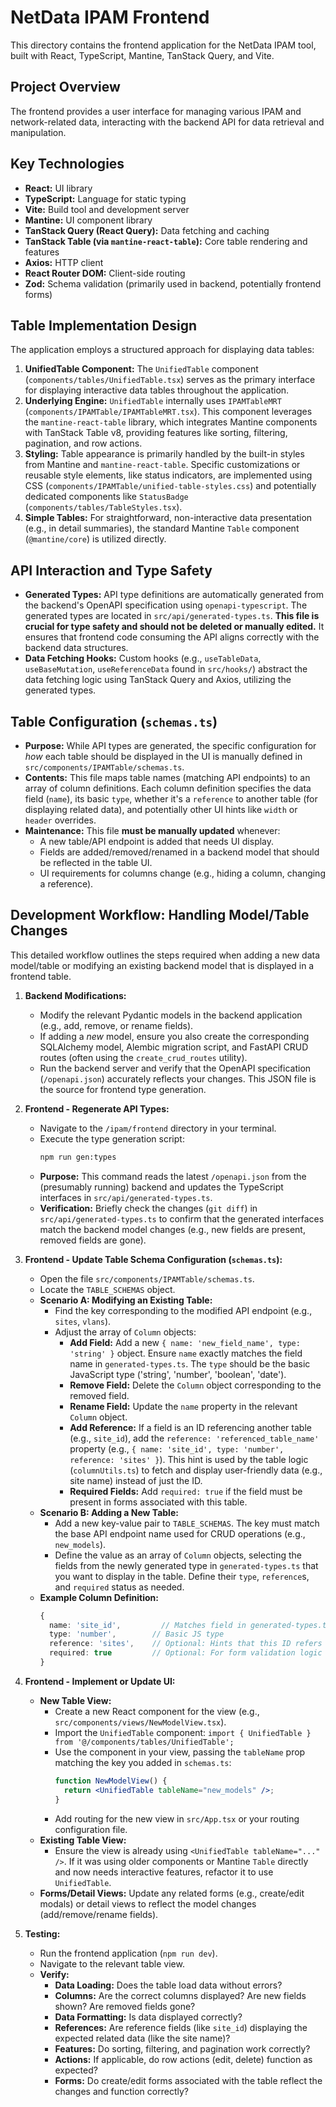 # NetData IPAM Frontend

This directory contains the frontend application for the NetData IPAM tool, built with React, TypeScript, Mantine, TanStack Query, and Vite.

## Project Overview

The frontend provides a user interface for managing various IPAM and network-related data, interacting with the backend API for data retrieval and manipulation.

## Key Technologies

-   **React:** UI library
-   **TypeScript:** Language for static typing
-   **Vite:** Build tool and development server
-   **Mantine:** UI component library
-   **TanStack Query (React Query):** Data fetching and caching
-   **TanStack Table (via `mantine-react-table`):** Core table rendering and features
-   **Axios:** HTTP client
-   **React Router DOM:** Client-side routing
-   **Zod:** Schema validation (primarily used in backend, potentially frontend forms)

## Table Implementation Design

The application employs a structured approach for displaying data tables:

1.  **UnifiedTable Component:** The `UnifiedTable` component (`components/tables/UnifiedTable.tsx`) serves as the primary interface for displaying interactive data tables throughout the application.
2.  **Underlying Engine:** `UnifiedTable` internally uses `IPAMTableMRT` (`components/IPAMTable/IPAMTableMRT.tsx`). This component leverages the `mantine-react-table` library, which integrates Mantine components with TanStack Table v8, providing features like sorting, filtering, pagination, and row actions.
3.  **Styling:** Table appearance is primarily handled by the built-in styles from Mantine and `mantine-react-table`. Specific customizations or reusable style elements, like status indicators, are implemented using CSS (`components/IPAMTable/unified-table-styles.css`) and potentially dedicated components like `StatusBadge` (`components/tables/TableStyles.tsx`).
4.  **Simple Tables:** For straightforward, non-interactive data presentation (e.g., in detail summaries), the standard Mantine `Table` component (`@mantine/core`) is utilized directly.

## API Interaction and Type Safety

-   **Generated Types:** API type definitions are automatically generated from the backend's OpenAPI specification using `openapi-typescript`. The generated types are located in `src/api/generated-types.ts`. **This file is crucial for type safety and should not be deleted or manually edited.** It ensures that frontend code consuming the API aligns correctly with the backend data structures.
-   **Data Fetching Hooks:** Custom hooks (e.g., `useTableData`, `useBaseMutation`, `useReferenceData` found in `src/hooks/`) abstract the data fetching logic using TanStack Query and Axios, utilizing the generated types.

## Table Configuration (`schemas.ts`)

-   **Purpose:** While API types are generated, the specific configuration for *how* each table should be displayed in the UI is manually defined in `src/components/IPAMTable/schemas.ts`.
-   **Contents:** This file maps table names (matching API endpoints) to an array of column definitions. Each column definition specifies the data field (`name`), its basic `type`, whether it's a `reference` to another table (for displaying related data), and potentially other UI hints like `width` or `header` overrides.
-   **Maintenance:** This file **must be manually updated** whenever:
    *   A new table/API endpoint is added that needs UI display.
    *   Fields are added/removed/renamed in a backend model that should be reflected in the table UI.
    *   UI requirements for columns change (e.g., hiding a column, changing a reference).

## Development Workflow: Handling Model/Table Changes

This detailed workflow outlines the steps required when adding a new data model/table or modifying an existing backend model that is displayed in a frontend table.

1.  **Backend Modifications:**
    *   Modify the relevant Pydantic models in the backend application (e.g., add, remove, or rename fields).
    *   If adding a *new* model, ensure you also create the corresponding SQLAlchemy model, Alembic migration script, and FastAPI CRUD routes (often using the `create_crud_routes` utility).
    *   Run the backend server and verify that the OpenAPI specification (`/openapi.json`) accurately reflects your changes. This JSON file is the source for frontend type generation.

2.  **Frontend - Regenerate API Types:**
    *   Navigate to the `/ipam/frontend` directory in your terminal.
    *   Execute the type generation script:
        ```bash
        npm run gen:types
        ```
    *   **Purpose:** This command reads the latest `/openapi.json` from the (presumably running) backend and updates the TypeScript interfaces in `src/api/generated-types.ts`.
    *   **Verification:** Briefly check the changes (`git diff`) in `src/api/generated-types.ts` to confirm that the generated interfaces match the backend model changes (e.g., new fields are present, removed fields are gone).

3.  **Frontend - Update Table Schema Configuration (`schemas.ts`):**
    *   Open the file `src/components/IPAMTable/schemas.ts`.
    *   Locate the `TABLE_SCHEMAS` object.
    *   **Scenario A: Modifying an Existing Table:**
        *   Find the key corresponding to the modified API endpoint (e.g., `sites`, `vlans`).
        *   Adjust the array of `Column` objects:
            *   **Add Field:** Add a new `{ name: 'new_field_name', type: 'string' }` object. Ensure `name` exactly matches the field name in `generated-types.ts`. The `type` should be the basic JavaScript type ('string', 'number', 'boolean', 'date').
            *   **Remove Field:** Delete the `Column` object corresponding to the removed field.
            *   **Rename Field:** Update the `name` property in the relevant `Column` object.
            *   **Add Reference:** If a field is an ID referencing another table (e.g., `site_id`), add the `reference: 'referenced_table_name'` property (e.g., `{ name: 'site_id', type: 'number', reference: 'sites' }`). This hint is used by the table logic (`columnUtils.ts`) to fetch and display user-friendly data (e.g., site name) instead of just the ID.
            *   **Required Fields:** Add `required: true` if the field must be present in forms associated with this table.
    *   **Scenario B: Adding a New Table:**
        *   Add a new key-value pair to `TABLE_SCHEMAS`. The key must match the base API endpoint name used for CRUD operations (e.g., `new_models`).
        *   Define the value as an array of `Column` objects, selecting the fields from the newly generated type in `generated-types.ts` that you want to display in the table. Define their `type`, `reference`s, and `required` status as needed.
    *   **Example Column Definition:**
        ```typescript
        {
          name: 'site_id',         // Matches field in generated-types.ts
          type: 'number',        // Basic JS type
          reference: 'sites',    // Optional: Hints that this ID refers to the 'sites' table
          required: true         // Optional: For form validation logic
        }
        ```

4.  **Frontend - Implement or Update UI:**
    *   **New Table View:**
        *   Create a new React component for the view (e.g., `src/components/views/NewModelView.tsx`).
        *   Import the `UnifiedTable` component: `import { UnifiedTable } from '@/components/tables/UnifiedTable';`
        *   Use the component in your view, passing the `tableName` prop matching the key you added in `schemas.ts`:
            ```jsx
            function NewModelView() {
              return <UnifiedTable tableName="new_models" />;
            }
            ```
        *   Add routing for the new view in `src/App.tsx` or your routing configuration file.
    *   **Existing Table View:**
        *   Ensure the view is already using `<UnifiedTable tableName="..." />`. If it was using older components or Mantine `Table` directly and now needs interactive features, refactor it to use `UnifiedTable`.
    *   **Forms/Detail Views:** Update any related forms (e.g., create/edit modals) or detail views to reflect the model changes (add/remove/rename fields).

5.  **Testing:**
    *   Run the frontend application (`npm run dev`).
    *   Navigate to the relevant table view.
    *   **Verify:**
        *   **Data Loading:** Does the table load data without errors?
        *   **Columns:** Are the correct columns displayed? Are new fields shown? Are removed fields gone?
        *   **Data Formatting:** Is data displayed correctly?
        *   **References:** Are reference fields (like `site_id`) displaying the expected related data (like the site name)?
        *   **Features:** Do sorting, filtering, and pagination work correctly?
        *   **Actions:** If applicable, do row actions (edit, delete) function as expected?
        *   **Forms:** Do create/edit forms associated with the table reflect the changes and function correctly?
